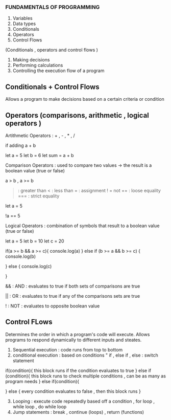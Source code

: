 ### FUNDAMENTALS OF PROGRAMMING 

1. Variables 
2. Data types 
3. Conditionals 
4. Operators 
5. Control Flows 


(Conditionals , operators and control flows )
1. Making decisions 
2. Performing calculations 
3. Controlling the execution flow of a program 

## Conditionals + Control Flows 
Allows a program to make decisions based on a certain criteria or condition


## Operators (comparisons, arithmetic , logical operators )

Artithmetic Operators : + , - , * , / 

if adding a + b 

let a  = 5 
let b  = 6 
let sum = a + b 


Comparison Operators : used to compare two values -> the result is a boolean value (true or false)

a > b , a >= b 
> : greater than
<  : less than 
= : assignment
! = not 
== : loose equality 
=== : strict equality 

let a  = 5

!a == 5

Logical Operators : combination of symbols that result to a boolean value (true or false)

let a  = 5 
let b  = 10 
let c  = 20 

if(a >= b && a >= c){
   console.log(a)
} else if (b >= a && b >= c) {
   console.log(b)

} else {
   console.log(c)

}

&&  : AND : evaluates to true if both sets of comparisons are true 

|| : OR  : evaluates to true if any of the comparisons sets are true

! : NOT : evaluates to opposite boolean value 



## Control FLows 
Determines the order in which a program's code will execute. 
Allows programs to respond dynamically to different inputs and steates. 

1. Sequential execution : code runs from top to bottom 
2. conditional execution : based on conditions " if , else if , else : switch statement 

if(condition){
    this block runs if the condition evaluates to true 
} else if (condition){
    this block runs to check multiple conditions , can be as many as program needs 
} else if(condition){

} else {
    every condition evaluates to false , then this block runs
}


3. Looping : execute code repeatedly based off a condition , for loop , while loop , do while loop
4. Jump statements : break , continue (loops) , return (functions)